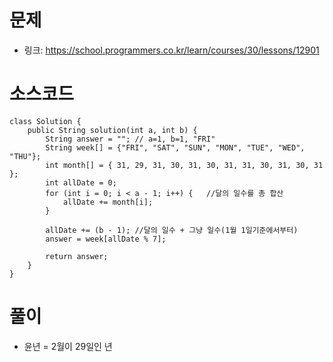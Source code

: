 # 문제
- 링크: 
<https://school.programmers.co.kr/learn/courses/30/lessons/12901>

# 소스코드

```
class Solution {
    public String solution(int a, int b) {
        String answer = ""; // a=1, b=1, "FRI"
        String week[] = {"FRI", "SAT", "SUN", "MON", "TUE", "WED", "THU"};
        int month[] = { 31, 29, 31, 30, 31, 30, 31, 31, 30, 31, 30, 31 };
        int allDate = 0;
        for (int i = 0; i < a - 1; i++) {   //달의 일수를 총 합산
            allDate += month[i];
        }
 
        allDate += (b - 1); //달의 일수 + 그냥 일수(1월 1일기준에서부터)
        answer = week[allDate % 7];
        
        return answer;
    }
}
```

# 풀이

- 윤년 = 2월이 29일인 년
